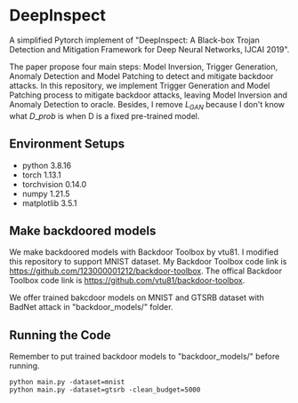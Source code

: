 # DeepInspect
A simplified Pytorch implement of "DeepInspect: A Black-box Trojan Detection and Mitigation Framework for Deep Neural Networks, IJCAI 2019".  

The paper propose four main steps: Model Inversion, Trigger Generation, Anomaly Detection and Model Patching to detect and mitigate backdoor attacks. In this repository, we implement Trigger Generation and Model Patching process to mitigate backdoor attacks, leaving Model Inversion and Anomaly Detection to oracle. Besides, I remove $L_{GAN}$ because I don't know what $D\_{prob}$ is when D is a fixed pre-trained model. 

## Environment Setups

- python 3.8.16
- torch 1.13.1
- torchvision 0.14.0
- numpy 1.21.5
- matplotlib 3.5.1

## Make backdoored models

We make backdoored models with Backdoor Toolbox by vtu81. I modified this repository to support MNIST dataset. My Backdoor Toolbox code link is https://github.com/123000001212/backdoor-toolbox. The offical Backdoor Toolbox code link is https://github.com/vtu81/backdoor-toolbox.

We offer trained bakcdoor models on MNIST and GTSRB dataset with BadNet attack in "backdoor_models/" folder.

## Running the Code

Remember to put trained backdoor models to "backdoor_models/" before running.

```
python main.py -dataset=mnist 
python main.py -dataset=gtsrb -clean_budget=5000
```

